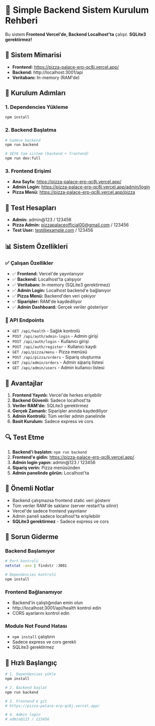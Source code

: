 # 🔗 Simple Backend Sistem Kurulum Rehberi

Bu sistem **Frontend Vercel'de, Backend Localhost'ta** çalışır. **SQLite3 gerektirmez!**

## 🎯 Sistem Mimarisi

- **Frontend:** https://pizza-palace-erp-qc8j.vercel.app/
- **Backend:** http://localhost:3001/api
- **Veritabanı:** In-memory (RAM'de)

## 🚀 Kurulum Adımları

### 1. Dependencies Yükleme

```bash
npm install
```

### 2. Backend Başlatma

```bash
# Sadece backend
npm run backend

# VEYA tam sistem (backend + frontend)
npm run dev:full
```

### 3. Frontend Erişimi

- **Ana Sayfa:** https://pizza-palace-erp-qc8j.vercel.app/
- **Admin Login:** https://pizza-palace-erp-qc8j.vercel.app/admin/login
- **Pizza Menü:** https://pizza-palace-erp-qc8j.vercel.app/pizza

## 🔐 Test Hesapları

- **Admin:** admin@123 / 123456
- **Pizza Admin:** pizzapalaceofficial00@gmail.com / 123456
- **Test User:** test@example.com / 123456

## 📊 Sistem Özellikleri

### ✅ Çalışan Özellikler

- ✅ **Frontend:** Vercel'de yayınlanıyor
- ✅ **Backend:** Localhost'ta çalışıyor
- ✅ **Veritabanı:** In-memory (SQLite3 gerektirmez)
- ✅ **Admin Login:** Localhost backend'e bağlanıyor
- ✅ **Pizza Menü:** Backend'den veri çekiyor
- ✅ **Siparişler:** RAM'de kaydediliyor
- ✅ **Admin Dashboard:** Gerçek veriler gösteriyor

### 🔧 API Endpoints

- `GET /api/health` - Sağlık kontrolü
- `POST /api/auth/admin-login` - Admin girişi
- `POST /api/auth/login` - Kullanıcı girişi
- `POST /api/auth/register` - Kullanıcı kaydı
- `GET /api/pizza/menu` - Pizza menüsü
- `POST /api/pizza/orders` - Sipariş oluşturma
- `GET /api/admin/orders` - Admin sipariş listesi
- `GET /api/admin/users` - Admin kullanıcı listesi

## 🎯 Avantajlar

1. **Frontend Yayınlı:** Vercel'de herkes erişebilir
2. **Backend Güvenli:** Sadece localhost'ta
3. **Veriler RAM'de:** SQLite3 gerektirmez
4. **Gerçek Zamanlı:** Siparişler anında kaydediliyor
5. **Admin Kontrolü:** Tüm veriler admin panelinde
6. **Basit Kurulum:** Sadece express ve cors

## 🔍 Test Etme

1. **Backend'i başlatın:** `npm run backend`
2. **Frontend'e gidin:** https://pizza-palace-erp-qc8j.vercel.app/
3. **Admin login yapın:** admin@123 / 123456
4. **Sipariş verin:** Pizza menüsünden
5. **Admin panelinde görün:** Localhost'ta

## 🚨 Önemli Notlar

- Backend çalışmazsa frontend static veri gösterir
- Tüm veriler RAM'de saklanır (server restart'ta silinir)
- Vercel'de sadece frontend yayınlanır
- Admin paneli sadece localhost'ta erişilebilir
- **SQLite3 gerektirmez** - Sadece express ve cors

## 🔧 Sorun Giderme

### Backend Başlamıyor
```bash
# Port kontrolü
netstat -ano | findstr :3001

# Dependencies kontrolü
npm install
```

### Frontend Bağlanamıyor
- Backend'in çalıştığından emin olun
- http://localhost:3001/api/health kontrol edin
- CORS ayarlarını kontrol edin

### Module Not Found Hatası
- `npm install` çalıştırın
- Sadece express ve cors gerekli
- SQLite3 gerektirmez

## 🎯 Hızlı Başlangıç

```bash
# 1. Dependencies yükle
npm install

# 2. Backend başlat
npm run backend

# 3. Frontend'e git
# https://pizza-palace-erp-qc8j.vercel.app/

# 4. Admin login
# admin@123 / 123456
``` 